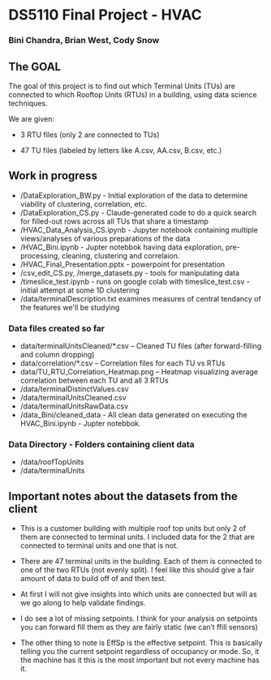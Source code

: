 # DS5110 Final Project - HVAC 
### Bini Chandra, Brian West, Cody Snow

## The GOAL

The goal of this project is to find out which Terminal Units (TUs) are connected to which Rooftop Units (RTUs) in a building, using data science techniques.

We are given:

   - 3 RTU files (only 2 are connected to TUs)

   - 47 TU files (labeled by letters like A.csv, AA.csv, B.csv, etc.)


##  Work in progress

- /DataExploration_BW.py - Initial exploration of the data to determine viability of clustering, correlation, etc.
- /DataExploration_CS.py - Claude-generated code to do a quick search for filled-out rows across all TUs that share a timestamp
- /HVAC_Data_Analysis_CS.ipynb - Jupyter notebook containing multiple views/analyses of various preparations of the data
- /HVAC_Bini.ipynb - Jupter notebbok having data exploration, pre-processing, cleaning, clustering and correlaion.
- /HVAC_Final_Presentation.pptx - powerpoint for presentation
- /csv_edit_CS.py, /merge_datasets.py - tools for manipulating data
- /timeslice_test.ipynb - runs on google colab with timeslice_test.csv - initial attempt at some 1D clustering
- /data/terminalDescription.txt examines measures of central tendancy of the features we'll be studying

### Data files created so far
- data/terminalUnitsCleaned/*.csv – Cleaned TU files (after forward-filling and column dropping)
- data/correlation/*.csv – Correlation files for each TU vs RTUs
- data/TU_RTU_Correlation_Heatmap.png – Heatmap visualizing average correlation between each TU and all 3 RTUs
- /data/terminalDistinctValues.csv
- /data/terminalUnitsCleaned.csv
- /data/terminalUnitsRawData.csv
- /data_Bini/cleaned_data - All clean data generated on executing the HVAC_Bini.ipynb - Jupter notebbok.

### Data Directory - Folders containing client data

- /data/roofTopUnits
- /data/terminalUnits

## Important notes about the datasets from the client

- This is a customer building with multiple roof top units but only 2 of them are connected to terminal units. I included data for the 2 that are connected to terminal units and one that is not.  
- There are 47 terminal units in the building. Each of them is connected to one of the two RTUs (not evenly split). I feel like this should give a fair amount of data to build off of and then test. 
- At first I will not give insights into which units are connected but will as we go along to help validate findings.

- I do see a lot of missing setpoints. I think for your analysis on setpoints you can forward fill them as they are fairly static (we can’t ffill sensors)
- The other thing to note is EffSp is the effective setpoint.  This is basically telling you the current setpoint regardless of occupancy or mode.  So, it the machine has it this is the most important but not every machine has it.
